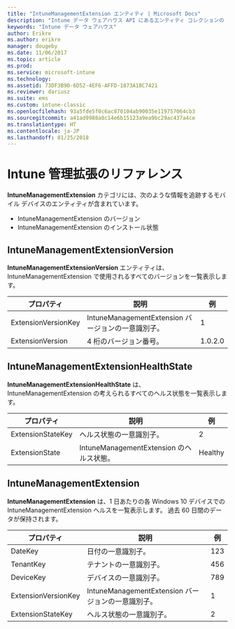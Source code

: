 ```yaml
---
title: "IntuneManagementExtension エンティティ | Microsoft Docs"
description: "Intune データ ウェアハウス API にあるエンティティ コレクションの IntuneManagementExtension エンティティ カテゴリのための参照トピック。"
keywords: "Intune データ ウェアハウス"
author: Erikre
ms.author: erikre
manager: dougeby
ms.date: 11/06/2017
ms.topic: article
ms.prod: 
ms.service: microsoft-intune
ms.technology: 
ms.assetid: 73DF3B90-6D52-4EF6-AFFD-1873A18C7421
ms.reviewer: dariusz
ms.suite: ems
ms.custom: intune-classic
ms.openlocfilehash: 93a5fde5f0c6ac870104ab90035e119757064cb3
ms.sourcegitcommit: a41ad9988a8c14e6b15123a9ea9bc29ac437a4ce
ms.translationtype: HT
ms.contentlocale: ja-JP
ms.lasthandoff: 01/25/2018
---
```

# <a name="reference-for-intune-management-extension"></a>Intune 管理拡張のリファレンス

**IntuneManagementExtension** カテゴリには、次のような情報を追跡するモバイル デバイスのエンティティが含まれています。

  -  IntuneManagementExtension のバージョン
  -  IntuneManagementExtension のインストール状態

## <a name="intunemanagementextensionversion"></a>IntuneManagementExtensionVersion

**IntuneManagementExtensionVersion** エンティティは、IntuneManagementExtension で使用されるすべてのバージョンを一覧表示します。

| プロパティ  | 説明 | 例 |
|---------|------------|--------|
| ExtensionVersionKey |IntuneManagementExtension バージョンの一意識別子。 | 1 |
| ExtensionVersion |4 桁のバージョン番号。 |1.0.2.0 |

## <a name="intunemanagementextensionhealthstate"></a>IntuneManagementExtensionHealthState

**IntuneManagementExtensionHealthState** は、IntuneManagementExtension の考えられるすべてのヘルス状態を一覧表示します。

| プロパティ  | 説明 | 例 |
|---------|------------|--------|
| ExtensionStateKey |ヘルス状態の一意識別子。 | 2 |
| ExtensionState |IntuneManagementExtension のヘルス状態。 | Healthy |

## <a name="intunemanagementextension"></a>IntuneManagementExtension

**IntuneManagementExtension** は、1 日あたりの各 Windows 10 デバイスでの IntuneManagementExtension ヘルスを一覧表示します。
過去 60 日間のデータが保持されます。 

| プロパティ  | 説明 | 例 |
|---------|------------|--------|
| DateKey |日付の一意識別子。 | 123 |
| TenantKey |テナントの一意識別子。 | 456 |
| DeviceKey |デバイスの一意識別子。 | 789 |
| ExtensionVersionKey |IntuneManagementExtension バージョンの一意識別子。 | 1 |
| ExtensionStateKey|ヘルス状態の一意識別子。 | 2 |